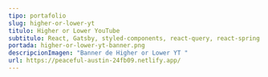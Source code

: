 ```yaml
---
tipo: portafolio
slug: higher-or-lower-yt
titulo: Higher or Lower YouTube
subtitulo: React, Gatsby, styled-components, react-query, react-spring
portada: higher-or-lower-yt-banner.png
descripcionImagen: "Banner de Higher or Lower YT "
url: https://peaceful-austin-24fb09.netlify.app/
---
```

